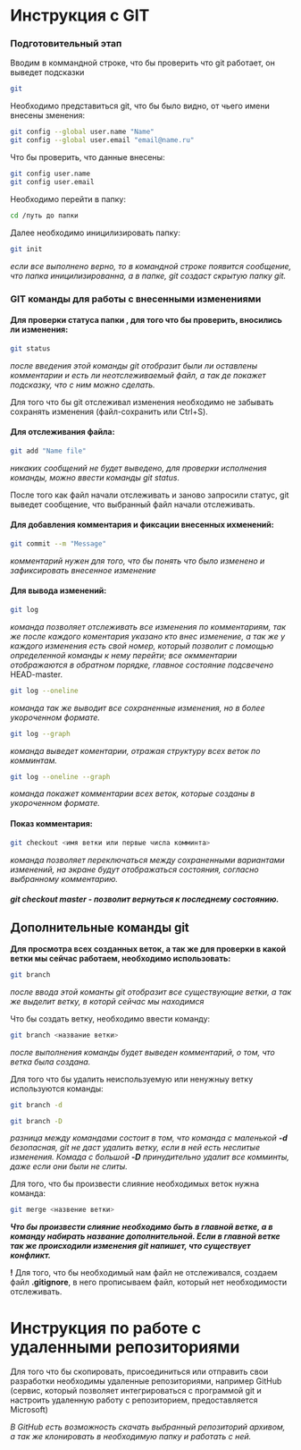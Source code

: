 # Инструкция с GIT

### Подготовительный этап

Вводим в коммандной строке, что бы проверить что git работает, он выведет подсказки
```sh
git
```

Необходимо представиться git, что бы было видно, от чьего имени внесены зменения:
```sh
git config --global user.name "Name"
git config --global user.email "email@name.ru"
```
Что бы проверить, что данные внесены:
```sh
git config user.name
git config user.email
```

Необходимо перейти в папку:
```sh
cd /путь до папки
```

Далее необходимо иницилизировать папку:
```sh
git init
```
*если все выполнено верно, то в командной строке появится сообщение, что папка иницилизированна, а в папке, git создаст скрытую папку git.*


### GIT команды для работы с внесенными изменениями

#### Для проверки статуса папки , для того что бы проверить, вносились ли изменения:
```sh
git status
```
*после введения этой команды git отобразит были ли оставлены комментарии и есть ли неотслеживаемый файл, а так де покажет подсказку, что с ним можно сделать.*

Для того что бы git отслеживал изменения необходимо не забывать сохранять изменения (файл-сохранить или Ctrl+S).

#### Для отслеживания файла:
```sh
git add "Name file"
```
*никаких сообщений не будет выведено, для проверки исполнения команды, можно ввести команды git status.*

После того как файл начали отслеживать и заново запросили статус, git выведет сообщение, что выбранный файл начали отслеживать.

#### Для добавления комментария и фиксации внесенных ихменений:
```sh
git commit --m "Message"
```
*комментарий нужен для того, что бы понять что было изменено и зафиксировать внесенное изменение*

#### Для вывода изменений:
```sh
git log
```
*команда позволяет отслеживать все изменения по комментариям, так же после каждого коментария указано кто внес изменение, а так же у каждого изменения есть свой номер, который позволит с помощью определенной команды к нему перейти; все окмментарии отображаются в обратном порядке, главное состояние подсвечено* HEAD-master.

```sh
git log --oneline
```
*команда так же выводит все сохраненные изменения, но в более укороченном формате.*

```sh
git log --graph
```
*команда выведет коментарии, отражая структуру всех веток по комминтам.*

```sh
git log --oneline --graph
```
*команда покажет комментарии всех веток, которые созданы в укороченном формате.*

#### Показ комментария:
```sh
git checkout <имя ветки или первые числа комминта>
```
*команда позволяет переключаться между сохраненными вариантами изменений, на экране будут отображаться состояния, согласно выбранному комментарию.*

##### git checkout master - позволит вернуться к последнему состоянию. 

## Дополнительные команды git

**Для просмотра всех созданных веток, а так же для проверки в какой ветки мы сейчас работаем, необходимо использовать:**
```sh
git branch
```
*после ввода этой команты git отобразит все существующие ветки, а так же выделит ветку, в которй сейчас мы находимся*

Что бы создать ветку, необходимо ввести команду:
```sh
git branch <название ветки>
```
*после выполнения команды будет выведен комментарий, о том, что ветка была создана.*

Для того что бы удалить неиспользуемую или ненужныу ветку используются команды:

```sh
git branch -d

git branch -D
```
*разница между командами состоит в том, что команда с маленькой **-d** безопасная, git не даст удалить ветку, если в ней есть неслитые изменения. Комада с большой **-D** принудительно удалит все комминты, даже если они были не слиты.*

Для того, что бы произвести слияние необходимых веток нужна команда:
```sh
git merge <назвение ветки>
```
_**Что бы произвести слияние необходимо быть в главной ветке, а в команду набирать название дополнительной. Если в главной ветке так же происходили изменения git напишет, что существует конфликт.**_

**!** Для того, что бы необходимый нам файл не отслеживался, создаем файл **.gitignore**, в него прописываем файл, который нет необходимости отслеживать.

# Инструкция по работе с удаленными репозиториями

Для того что бы скопировать, присоединиться или отправить свои разработки необходимы удаленные репозиториями, например GitHub (сервис, который позволяет интегрироваться с программой git и настроить удаленную работу с репозиторием, предоставляется Microsoft)

*В GitHub есть возможность скачать выбранный репозиторий архивом, а так же клонировать в необходимую папку и работать с ней.* 
